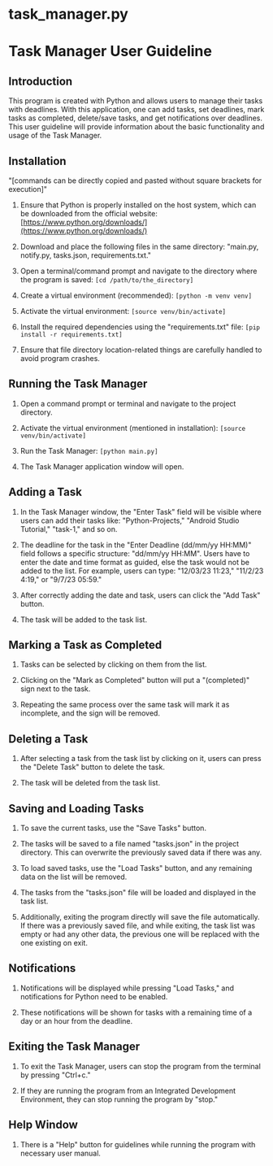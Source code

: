 # task_manager.py

# Task Manager User Guideline

## Introduction
This program is created with Python and allows users to manage their tasks with deadlines. With this application, one can add tasks, set deadlines, mark tasks as completed, delete/save tasks, and get notifications over deadlines. This user guideline will provide information about the basic functionality and usage of the Task Manager.

## Installation
"[commands can be directly copied and pasted without square brackets for execution]"

1. Ensure that Python is properly installed on the host system, which can be downloaded from the official website: [https://www.python.org/downloads/](https://www.python.org/downloads/)

2. Download and place the following files in the same directory: "main.py, notify.py, tasks.json, requirements.txt."

3. Open a terminal/command prompt and navigate to the directory where the program is saved: `[cd /path/to/the_directory]`

4. Create a virtual environment (recommended): `[python -m venv venv]`

5. Activate the virtual environment: `[source venv/bin/activate]`

6. Install the required dependencies using the "requirements.txt" file: `[pip install -r requirements.txt]`

7. Ensure that file directory location-related things are carefully handled to avoid program crashes.

## Running the Task Manager
1. Open a command prompt or terminal and navigate to the project directory.

2. Activate the virtual environment (mentioned in installation): `[source venv/bin/activate]`

3. Run the Task Manager: `[python main.py]`

4. The Task Manager application window will open.

## Adding a Task
1. In the Task Manager window, the "Enter Task" field will be visible where users can add their tasks like: "Python-Projects," "Android Studio Tutorial," "task-1," and so on.

2. The deadline for the task in the "Enter Deadline (dd/mm/yy HH:MM)" field follows a specific structure: "dd/mm/yy HH:MM". Users have to enter the date and time format as guided, else the task would not be added to the list. For example, users can type: "12/03/23 11:23," "11/2/23 4:19," or "9/7/23 05:59."

3. After correctly adding the date and task, users can click the "Add Task" button.

4. The task will be added to the task list.

## Marking a Task as Completed
1. Tasks can be selected by clicking on them from the list.

2. Clicking on the "Mark as Completed" button will put a "(completed)" sign next to the task.

3. Repeating the same process over the same task will mark it as incomplete, and the sign will be removed.

## Deleting a Task
1. After selecting a task from the task list by clicking on it, users can press the "Delete Task" button to delete the task.

2. The task will be deleted from the task list.

## Saving and Loading Tasks
1. To save the current tasks, use the "Save Tasks" button.

2. The tasks will be saved to a file named "tasks.json" in the project directory. This can overwrite the previously saved data if there was any.

3. To load saved tasks, use the "Load Tasks" button, and any remaining data on the list will be removed.

4. The tasks from the "tasks.json" file will be loaded and displayed in the task list.

5. Additionally, exiting the program directly will save the file automatically. If there was a previously saved file, and while exiting, the task list was empty or had any other data, the previous one will be replaced with the one existing on exit.

## Notifications
1. Notifications will be displayed while pressing "Load Tasks," and notifications for Python need to be enabled.

2. These notifications will be shown for tasks with a remaining time of a day or an hour from the deadline.

## Exiting the Task Manager
1. To exit the Task Manager, users can stop the program from the terminal by pressing "Ctrl+c."

2. If they are running the program from an Integrated Development Environment, they can stop running the program by "stop."

## Help Window
1. There is a "Help" button for guidelines while running the program with necessary user manual.


